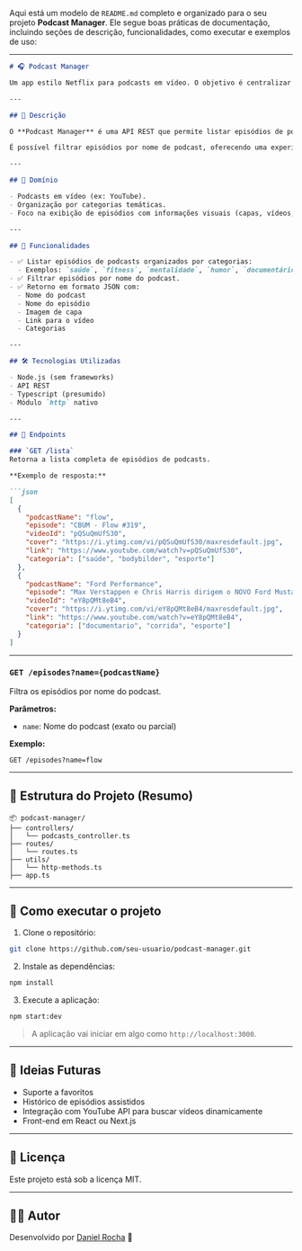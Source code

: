 Aqui está um modelo de `README.md` completo e organizado para o seu projeto **Podcast Manager**. Ele segue boas práticas de documentação, incluindo seções de descrição, funcionalidades, como executar e exemplos de uso:

---

````markdown
# 🎧 Podcast Manager

Um app estilo Netflix para podcasts em vídeo. O objetivo é centralizar episódios de diferentes podcasts, organizados por categorias, facilitando a navegação e descoberta de conteúdos relevantes.

---

## 📌 Descrição

O **Podcast Manager** é uma API REST que permite listar episódios de podcasts em vídeo, categorizados em sessões como saúde, fitness, mentalidade, humor e muito mais.

É possível filtrar episódios por nome de podcast, oferecendo uma experiência semelhante a plataformas de streaming, mas focada em podcasts com vídeo.

---

## 📂 Domínio

- Podcasts em vídeo (ex: YouTube).
- Organização por categorias temáticas.
- Foco na exibição de episódios com informações visuais (capas, vídeos, títulos).

---

## 🚀 Funcionalidades

- ✅ Listar episódios de podcasts organizados por categorias:
  - Exemplos: `saúde`, `fitness`, `mentalidade`, `humor`, `documentário`, `esporte`.
- ✅ Filtrar episódios por nome do podcast.
- ✅ Retorno em formato JSON com:
  - Nome do podcast
  - Nome do episódio
  - Imagem de capa
  - Link para o vídeo
  - Categorias

---

## 🛠️ Tecnologias Utilizadas

- Node.js (sem frameworks)
- API REST
- Typescript (presumido)
- Módulo `http` nativo

---

## 🔗 Endpoints

### `GET /lista`
Retorna a lista completa de episódios de podcasts.

**Exemplo de resposta:**

```json
[
  {
    "podcastName": "flow",
    "episode": "CBUM - Flow #319",
    "videoId": "pQSuQmUfS30",
    "cover": "https://i.ytimg.com/vi/pQSuQmUfS30/maxresdefault.jpg",
    "link": "https://www.youtube.com/watch?v=pQSuQmUfS30",
    "categoria": ["saúde", "bodybilder", "esporte"]
  },
  {
    "podcastName": "Ford Performance",
    "episode": "Max Verstappen e Chris Harris dirigem o NOVO Ford Mustang GTD!",
    "videoId": "eY8pQMt8eB4",
    "cover": "https://i.ytimg.com/vi/eY8pQMt8eB4/maxresdefault.jpg",
    "link": "https://www.youtube.com/watch?v=eY8pQMt8eB4",
    "categoria": ["documentario", "corrida", "esporte"]
  }
]
````

---

### `GET /episodes?name={podcastName}`

Filtra os episódios por nome do podcast.

**Parâmetros:**

* `name`: Nome do podcast (exato ou parcial)

**Exemplo:**

```
GET /episodes?name=flow
```

---

## 📁 Estrutura do Projeto (Resumo)

```
📦 podcast-manager/
├── controllers/
│   └── podcasts_controller.ts
├── routes/
│   └── routes.ts
├── utils/
│   └── http-methods.ts
├── app.ts
```

---

## 🧪 Como executar o projeto

1. Clone o repositório:

```bash
git clone https://github.com/seu-usuario/podcast-manager.git
```

2. Instale as dependências:

```bash
npm install
```

3. Execute a aplicação:

```bash
npm start:dev
```

> A aplicação vai iniciar em algo como `http://localhost:3000`.

---

## 🧠 Ideias Futuras

* Suporte a favoritos
* Histórico de episódios assistidos
* Integração com YouTube API para buscar vídeos dinamicamente
* Front-end em React ou Next.js

---

## 📄 Licença

Este projeto está sob a licença MIT.

---

## 🙋‍♂️ Autor

Desenvolvido por [Daniel Rocha](https://github.com/daniellrocha) 🚀



